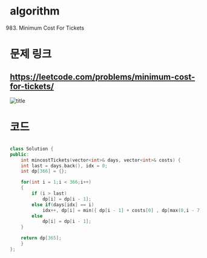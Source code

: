 ﻿# algorithm 
983. Minimum Cost For Tickets
  
  
  
# 문제 링크  
## https://leetcode.com/problems/minimum-cost-for-tickets/

![title](https://github.com/jungmin3834/algorithm/blob/master/image/minimum-cost-for-tickets.JPG)

# 코드

```cpp

class Solution {
public:
    int mincostTickets(vector<int>& days, vector<int>& costs) {
    int last = days.back(), idx = 0;
	int dp[366] = {};

	for(int i = 1;i < 366;i++)
	{
		if (i > last)
			dp[i] = dp[i - 1];
		else if(days[idx] == i)
			idx++, dp[i] = min({ dp[i - 1] + costs[0] , dp[max(0,i - 7)] + costs[1] , dp[max(0,i - 30)] + costs[2]});
        else
            dp[i] = dp[i - 1];
	}

	return dp[365];
    }
};

```
